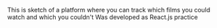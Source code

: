 This is sketch of a platform where you can track which films you could watch and which you couldn't
Was developed as React.js practice
